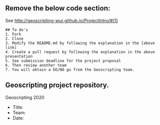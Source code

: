 ## Remove the below code section: 
See http://geoscripting-wur.github.io/ProjectIntro/#(1)

```
## To do's
1. Fork
2. Clone
3. Modify the README.md by following the explanation in the [above link] 
4. Create a pull request by following the explanation in the above presentation 
5. See submission deadline for the project proposal
6. Then review another team
7. You will obtain a GO/NO go from the Geoscripting team.
```

## Geoscripting project repository.
Geoscripting 2020 
- Title:
- Team:
- Date:
